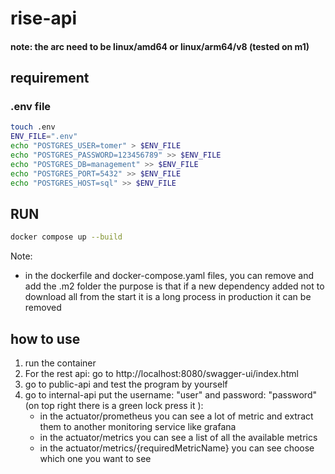 # rise-api
#### note: the arc need to be linux/amd64 or linux/arm64/v8 (tested on m1) 
## requirement
### .env file
```bash
touch .env
ENV_FILE=".env"
echo "POSTGRES_USER=tomer" > $ENV_FILE
echo "POSTGRES_PASSWORD=123456789" >> $ENV_FILE
echo "POSTGRES_DB=management" >> $ENV_FILE
echo "POSTGRES_PORT=5432" >> $ENV_FILE
echo "POSTGRES_HOST=sql" >> $ENV_FILE
```
## RUN
```bash
docker compose up --build
```
Note:
* in the dockerfile and docker-compose.yaml files, you can remove and add the .m2 folder the purpose is that if a new dependency added not to download all from the start it is a long process in production it can be removed

## how to use
1) run the container
2) For the rest api: go to http://localhost:8080/swagger-ui/index.html
3) go to public-api and test the program by yourself
4) go to internal-api put the username: "user" and password: "password" (on top right there is a green lock press it ):
   * in the actuator/prometheus you can see a lot of metric and extract them to another monitoring service like grafana
   * in the actuator/metrics you can see a list of all the available metrics
   * in the actuator/metrics/{requiredMetricName} you can see choose which one you want to see 
